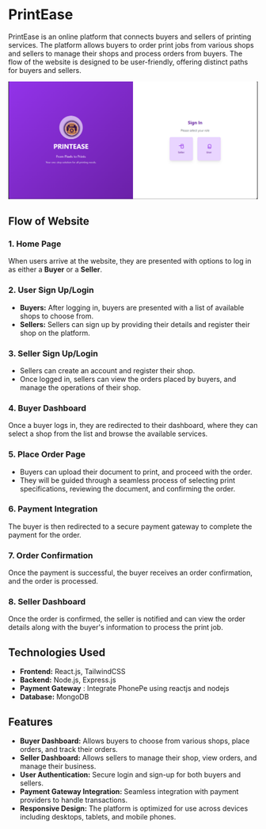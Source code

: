 # PrintEase

PrintEase is an online platform that connects buyers and sellers of printing services. The platform allows buyers to order print jobs from various shops and sellers to manage their shops and process orders from buyers. The flow of the website is designed to be user-friendly, offering distinct paths for buyers and sellers.

![alt text](image.png)

## Flow of Website

### 1. Home Page
When users arrive at the website, they are presented with options to log in as either a **Buyer** or a **Seller**.

### 2. User Sign Up/Login
- **Buyers:** After logging in, buyers are presented with a list of available shops to choose from. 
- **Sellers:** Sellers can sign up by providing their details and register their shop on the platform.

### 3. Seller Sign Up/Login
- Sellers can create an account and register their shop.
- Once logged in, sellers can view the orders placed by buyers, and manage the operations of their shop.

### 4. Buyer Dashboard
Once a buyer logs in, they are redirected to their dashboard, where they can select a shop from the list and browse the available services.

### 5. Place Order Page
- Buyers can upload their document to print, and proceed with the order.
- They will be guided through a seamless process of selecting print specifications, reviewing the document, and confirming the order.

### 6. Payment Integration
The buyer is then redirected to a secure payment gateway to complete the payment for the order.

### 7. Order Confirmation
Once the payment is successful, the buyer receives an order confirmation, and the order is processed.

### 8. Seller Dashboard
Once the order is confirmed, the seller is notified and can view the order details along with the buyer's information to process the print job.

## Technologies Used

- **Frontend:** React.js, TailwindCSS
- **Backend:** Node.js, Express.js
- **Payment Gateway** : Integrate PhonePe using reactjs and nodejs
- **Database:** MongoDB

## Features

- **Buyer Dashboard:** Allows buyers to choose from various shops, place orders, and track their orders.
- **Seller Dashboard:** Allows sellers to manage their shop, view orders, and manage their business.
- **User Authentication:** Secure login and sign-up for both buyers and sellers.
- **Payment Gateway Integration:** Seamless integration with payment providers to handle transactions.
- **Responsive Design:** The platform is optimized for use across devices including desktops, tablets, and mobile phones.


